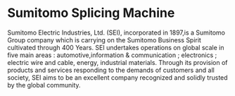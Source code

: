 # Sumitomo Splicing Machine

Sumitomo Electric Industries, Ltd. \(SEI\), incorporated in 1897,is a Sumitomo Group company which is carrying on the Sumitomo Business Spirit cultivated through 400 Years. SEI undertakes operations on global scale in five main areas : automotive,information & communication ; electronics ; electric wire and cable, energy, industrial materials. Through its provision of products and services responding to the demands of customers and all society, SEI aims to be an excellent company recognized and solidly trusted by the global community.


